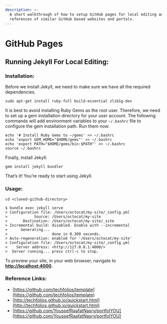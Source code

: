 ```yaml
---
description: >-
  A short walkthrough of how to setup GitHub pages for local editing and some
  references of similar GitHub based websites and portals.
---
```


# GitHub Pages

## Running Jekyll For Local Editing:

### Installation:

Before we install Jekyll, we need to make sure we have all the required dependencies.

```text
sudo apt-get install ruby-full build-essential zlib1g-dev
```

It is best to avoid installing Ruby Gems as the root user. Therefore, we need to set up a gem installation directory for your user account. The following commands will add environment variables to your `~/.bashrc` file to configure the gem installation path. Run them now:

```text
echo '# Install Ruby Gems to ~/gems' >> ~/.bashrc
echo 'export GEM_HOME="$HOME/gems"' >> ~/.bashrc
echo 'export PATH="$HOME/gems/bin:$PATH"' >> ~/.bashrc
source ~/.bashrc
```

Finally, install Jekyll:

```text
gem install jekyll bundler
```

That’s it! You’re ready to start using Jekyll.

### Usage:

```text
cd <cloned-github-directory>
```

```text
$ bundle exec jekyll serve
> Configuration file: /Users/octocat/my-site/_config.yml
>            Source: /Users/octocat/my-site
>       Destination: /Users/octocat/my-site/_site
> Incremental build: disabled. Enable with --incremental
>      Generating...
>                    done in 0.309 seconds.
> Auto-regeneration: enabled for '/Users/octocat/my-site'
> Configuration file: /Users/octocat/my-site/_config.yml
>    Server address: <http://127.0.0.1:4000/>
>  Server running... press ctrl-c to stop.
```

To preview your site, in your web browser, navigate to [**http://localhost:4000**](http://localhost:4000)**.**

### Reference Links:

* [https://github.com/techfolios/template](https://github.com/techfolios/template)
* [http://techfolios.github.io/quickstart.html](http://techfolios.github.io/quickstart.html)
* [https://github.com/YoussefRaafatNasry/portfolYOU](https://github.com/YoussefRaafatNasry/portfolYOU)

